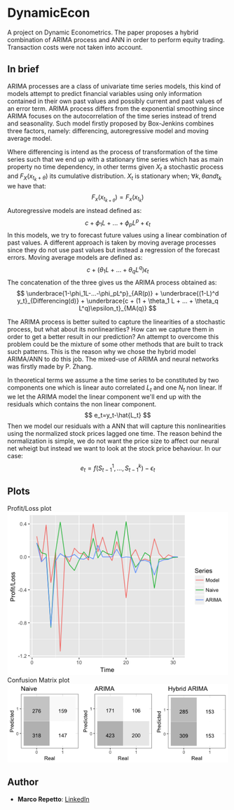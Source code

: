 # DynamicEcon
A project on Dynamic Econometrics.
The paper proposes a hybrid combination of ARIMA process and ANN in order to perform equity trading. Transaction costs were not taken into account.

## In brief
ARIMA processes are a class of univariate time series models, this kind of models attempt to predict financial variables using only information contained in their own past values and possibly current and past values of an error term. ARIMA process differs from the exponential smoothing since ARIMA focuses on the autocorrelation of the time series instead of trend and seasonality. Such model firstly proposed by Box-Jenkins combines three factors, namely: differencing, autoregressive model and moving average model.

Where differencing is intend as the process of transformation of the time series such that we end up with a stationary time series which has as main property no time dependency, in other terms given $X_t$ a stochastic process and $F_X(x_{t_k+\theta})$ its cumulative distribution. $X_t$ is stationary when; $\forall k,\theta and t_k$ we have that:
$$ F_x(x_{t_{k+\theta}}) = F_x(x_{t_k}) $$
Autoregressive models are instead defined as:
$$ c+\phi_1L+...+\phi_pL^p+\epsilon_t $$
In this models, we try to forecast future values using a linear combination of past values.
A different approach is taken by moving average processes since they do not use past values but instead a regression of the forecast errors.
Moving average models are defined as:
$$ c + (\theta_1 L + ... + \theta_q L^q)\epsilon_t $$
The concatenation of the three gives us the ARIMA process obtained as:
$$
 \underbrace{1-\phi_1L-...-\phi_pL^p}_{AR(p)} + \underbrace{(1-L)^d y_t}_{Differencing(d)} + \underbrace{c + (1 + \theta_1 L + ... + \theta_q L^q)\epsilon_t}_{MA(q)}
$$

The ARIMA process is better suited to capture the linearities of a stochastic process, but what about its nonlinearities? How can we capture them in order to get a better result in our prediction?
An attempt to overcome this problem could be the mixture of some other methods that are built to track such patterns. This is the reason why we chose the hybrid model ARIMA/ANN to do this job.
The mixed-use of ARIMA and neural networks was firstly made by P. Zhang.

In theoretical terms we assume a the time series to be constituted by two components one which is linear auto correlated $L_t$ and one $N_t$ non linear. If we let the ARIMA model the linear component we'll end up with the residuals which contains the non linear component.
$$
e_t=y_t-\hat{L_t}
$$
Then we model our residuals with a ANN that will capture this nonlinearities using the normalized stock prices lagged one time. The reason behind the normalization is simple, we do not want the price size to affect our neural net wheigt but instead we want to look at the stock price behaviour. In our case:
$$
e_t=f(S^1_{t-1},..., S^k_{t-1})-\epsilon_t
$$

## Plots
Profit/Loss plot
![PL](/Paper/images/PL_plot.png)
Confusion Matrix plot
![ConfuMat](/Paper/images/Confusion_matrix.png)

## Author
* **Marco Repetto**: [LinkedIn](https://www.linkedin.com/in/marco-repetto-256562b3/)
